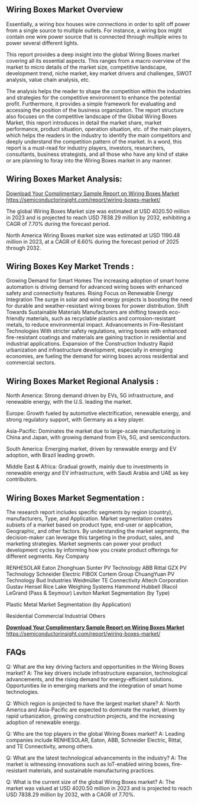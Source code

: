 ## Wiring Boxes Market Overview
Essentially, a wiring box houses wire connections in order to split off power from a single source to multiple outlets. For instance, a wiring box might contain one wire power source that is connected through multiple wires to power several different lights.

This report provides a deep insight into the global Wiring Boxes market covering all its essential aspects. This ranges from a macro overview of the market to micro details of the market size, competitive landscape, development trend, niche market, key market drivers and challenges, SWOT analysis, value chain analysis, etc.

The analysis helps the reader to shape the competition within the industries and strategies for the competitive environment to enhance the potential profit. Furthermore, it provides a simple framework for evaluating and accessing the position of the business organization. The report structure also focuses on the competitive landscape of the Global Wiring Boxes Market, this report introduces in detail the market share, market performance, product situation, operation situation, etc. of the main players, which helps the readers in the industry to identify the main competitors and deeply understand the competition pattern of the market.
In a word, this report is a must-read for industry players, investors, researchers, consultants, business strategists, and all those who have any kind of stake or are planning to foray into the Wiring Boxes market in any manner.

## Wiring Boxes Market Analysis:


[Download Your Complimentary Sample Report on Wiring Boxes Market]([url](https://semiconductorinsight.com/report/wiring-boxes-market/))
https://semiconductorinsight.com/report/wiring-boxes-market/
 

The global Wiring Boxes Market size was estimated at USD 4020.50 million in 2023 and is projected to reach USD 7838.29 million by 2032, exhibiting a CAGR of 7.70% during the forecast period.

North America Wiring Boxes market size was estimated at USD 1190.48 million in 2023, at a CAGR of 6.60% during the forecast period of 2025 through 2032.

## Wiring Boxes Key Market Trends  :
Growing Demand for Smart Homes
The increasing adoption of smart home automation is driving demand for advanced wiring boxes with enhanced safety and connectivity features.
Rising Focus on Renewable Energy Integration
The surge in solar and wind energy projects is boosting the need for durable and weather-resistant wiring boxes for power distribution.
Shift Towards Sustainable Materials
Manufacturers are shifting towards eco-friendly materials, such as recyclable plastics and corrosion-resistant metals, to reduce environmental impact.
Advancements in Fire-Resistant Technologies
With stricter safety regulations, wiring boxes with enhanced fire-resistant coatings and materials are gaining traction in residential and industrial applications.
Expansion of the Construction Industry
Rapid urbanization and infrastructure development, especially in emerging economies, are fueling the demand for wiring boxes across residential and commercial sectors.

## Wiring Boxes Market Regional Analysis :

North America:
Strong demand driven by EVs, 5G infrastructure, and renewable energy, with the U.S. leading the market.

Europe:
Growth fueled by automotive electrification, renewable energy, and strong regulatory support, with Germany as a key player.

Asia-Pacific:
Dominates the market due to large-scale manufacturing in China and Japan, with growing demand from EVs, 5G, and semiconductors.

South America:
Emerging market, driven by renewable energy and EV adoption, with Brazil leading growth.

Middle East & Africa:
Gradual growth, mainly due to investments in renewable energy and EV infrastructure, with Saudi Arabia and UAE as key contributors.

## Wiring Boxes Market Segmentation :
The research report includes specific segments by region (country), manufacturers, Type, and Application. Market segmentation creates subsets of a market based on product type, end-user or application, Geographic, and other factors. By understanding the market segments, the decision-maker can leverage this targeting in the product, sales, and marketing strategies. Market segments can power your product development cycles by informing how you create product offerings for different segments.
Key Company

RENHESOLAR
Eaton
Zhonghuan Sunter PV Technology
ABB
Rittal
GZX PV Technology
Schneider Electric
FIBOX
Cortem Group
ChuangYuan PV Technology
Bud Industries
Weidmüller
TE Connectivity
Altech Corporation
Gustav Hensel
Rice Lake Weighing Systems
Hammond
Hubbell (Raco)
LeGrand (Pass & Seymour)
Leviton
Market Segmentation (by Type)

Plastic
Metal
Market Segmentation (by Application)

Residential
Commercial
Industrial
Others


**[Download Your Complimentary Sample Report on Wiring Boxes Market]([url](https://semiconductorinsight.com/report/wiring-boxes-market/))** https://semiconductorinsight.com/report/wiring-boxes-market/

## FAQs
 

Q: What are the key driving factors and opportunities in the Wiring Boxes market?
A: The key drivers include infrastructure expansion, technological advancements, and the rising demand for energy-efficient solutions. Opportunities lie in emerging markets and the integration of smart home technologies.

Q: Which region is projected to have the largest market share?
A: North America and Asia-Pacific are expected to dominate the market, driven by rapid urbanization, growing construction projects, and the increasing adoption of renewable energy.

Q: Who are the top players in the global Wiring Boxes market?
A: Leading companies include RENHESOLAR, Eaton, ABB, Schneider Electric, Rittal, and TE Connectivity, among others.

Q: What are the latest technological advancements in the industry?
A: The market is witnessing innovations such as IoT-enabled wiring boxes, fire-resistant materials, and sustainable manufacturing practices.

Q: What is the current size of the global Wiring Boxes market?
A: The market was valued at USD 4020.50 million in 2023 and is projected to reach USD 7838.29 million by 2032, with a CAGR of 7.70%.
